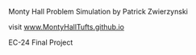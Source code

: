 Monty Hall Problem Simulation
by Patrick Zwierzynski

visit www.MontyHallTufts.github.io

EC-24 Final Project
